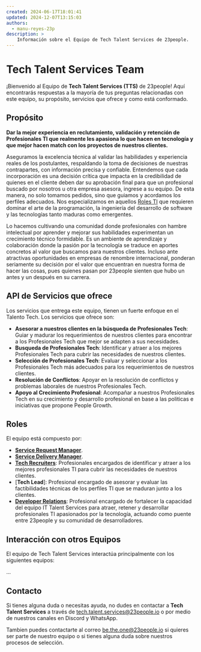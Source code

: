 ```yaml
---
created: 2024-06-17T18:01:41
updated: 2024-12-07T13:15:03
authors:
  - manu-reyes-23p
description: >
    Información sobre el Equipo de Tech Talent Services de 23people.
---
```


# Tech Talent Services Team

¡Bienvenido al Equipo de **Tech Talent Services (TTS)** de 23people! Aquí encontrarás respuestas a la mayoría de tus preguntas relacionadas con este equipo, su propósito, servicios que ofrece y como está conformado.

## Propósito

**Dar la mejor experiencia en reclutamiento, validación y retención de Profesionales TI que realmente les apasiona lo que hacen en tecnología y que mejor hacen match con los proyectos de nuestros clientes.**

Aseguramos la excelencia técnica al validar las habilidades y experiencia reales de los postulantes, respaldando la toma de decisiones de nuestras contrapartes, con información precisa y confiable. Entendemos que cada incorporación es una decisión crítica que impacta en la credibilidad de quienes en el cliente deben dar su aprobación final para que un profesional buscado por nosotros u otra empresa asesora, ingrese a su equipo. De esta manera, no solo tomamos pedidos, sino que guiamos y acordamos los perfiles adecuados. Nos especializamos en aquellos [Roles TI](../../../how-we-do-it/devs-roles.md) que requieren dominar el arte de la programación, la ingeniería del desarrollo de software y las tecnologías tanto maduras como emergentes.

Lo hacemos cultivando una comunidad donde profesionales con hambre intelectual por aprender y mejorar sus habilidades experimentan un crecimiento técnico formidable. Es un ambiente de aprendizaje y colaboración donde la pasión por la tecnología se traduce en aportes concretos al valor que buscamos para nuestros clientes. Incluso ante atractivas oportunidades en empresas de renombre internacional, ponderan seriamente su decisión por el valor que encuentran en nuestra forma de hacer las cosas, pues quienes pasan por 23people sienten que hubo un antes y un después en su carrera.

## API de Servicios que ofrece

Los servicios que entrega este equipo, tienen un fuerte enfoque en el Talento Tech. Los servicios que ofrece son:

- **Asesorar a nuestros clientes en la búsqueda de Profesionales Tech**: Guiar y madurar los requerimientos de nuestros clientes para encontrar a los Profesionales Tech que mejor se adapten a sus necesidades.
- **Busqueda de Profesionales Tech**: Identificar y atraer a los mejores Profesionales Tech para cubrir las necesidades de nuestros clientes.
- **Selección de Profesionales Tech**: Evaluar y seleccionar a los Profesionales Tech más adecuados para los requerimientos de nuestros clientes.
- **Resolución de Conflictos**: Apoyar en la resolución de conflictos y problemas laborales de nuestros Profesionales Tech.
- **Apoyo al Crecimiento Profesional**: Acompañar a nuestros Profesionales Tech en su crecimiento y desarrollo profesional en base a las politicas e iniciativas que propone People Growth.

## Roles

El equipo está compuesto por:

- [**Service Request Manager**](team-roles/service-request-manager-tts.md).
- [**Service Delivery Manager**](team-roles/service-delivery-manager-tts.md).
- [**Tech Recruiters**](team-roles/tech-recruiter-tts.md): Profesionales encargados de identificar y atraer a los mejores profesionales TI para cubrir las necesidades de nuestros clientes.
- [**Tech Lead**]: Profesional encargado de asesorar y evaluar las factibilidades técnicas de los perfiles TI que se maduran junto a los clientes.
- [**Developer Relations**](team-roles/developer-relations-tts.md): Profesional encargado de fortalecer la capacidad del equipo IT Talent Services para atraer, retener y desarrollar profesionales TI apasionados por la tecnología, actuando como puente entre 23people y su comunidad de desarrolladores.

## Interacción con otros Equipos

El equipo de Tech Talent Services interactúa principalmente con los siguientes equipos:

...

## Contacto

Si tienes alguna duda o necesitas ayuda, no dudes en contactar a **Tech Talent Services** a través de [tech.talent.services@23people.io](mailto:tech.talent.services@23people.io) o por medio de nuestros canales en Discord y WhatsApp.

Tambien puedes contactarte al correo [be.the.one@23people.io](mailto:be.the.one@23people.io) si quieres ser parte de nuestro equipo o si tienes alguna duda sobre nuestros procesos de selección.
